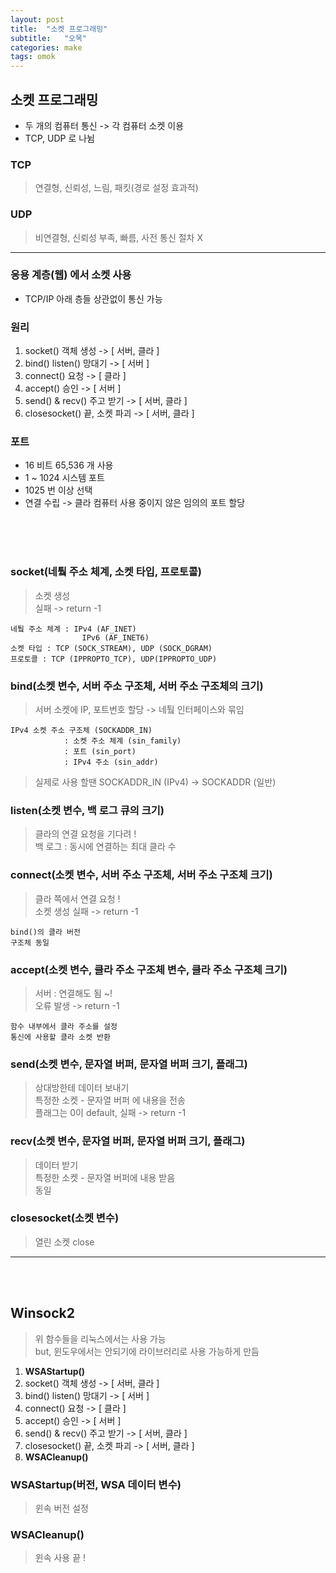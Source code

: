 ```yaml
---
layout: post
title:  "소켓 프로그래밍"
subtitle:   "오목"
categories: make
tags: omok
---
```


    
소켓 프로그래밍
-----
- 두 개의 컴퓨터 통신 -> 각 컴퓨터 소켓 이용
- TCP, UDP 로 나뉨

### TCP
> 연결형, 신뢰성, 느림, 패킷(경로 설정 효과적)  
### UDP
> 비연결형, 신뢰성 부족, 빠름, 사전 통신 절차 X  

----

### **응용 계층(웹)** 에서 소켓 사용  
- TCP/IP 아래 층들 상관없이 통신 가능  
### 원리
1. socket() 객체 생성 -> [ 서버, 클라 ]
2. bind() listen() 망대기 -> [ 서버 ]
3. connect() 요청 -> [ 클라 ]
4. accept() 승인 -> [ 서버 ]
5. send() & recv() 주고 받기 -> [ 서버, 클라 ]
6. closesocket() 끝, 소켓 파괴 -> [ 서버, 클라 ]


### 포트
- 16 비트 65,536 개 사용
- 1 ~ 1024 시스템 포트
- 1025 번 이상 선택
- 연결 수립 -> 클라 컴퓨터 사용 중이지 않은 임의의 포트 할당

<br><br><br>

### socket(네퉠 주소 체계, 소켓 타입, 프로토콜)
>소켓 생성  
>실패 -> return -1  

    네퉠 주소 체계 : IPv4 (AF_INET)
                    IPv6 (AF_INET6)
    소켓 타입 : TCP (SOCK_STREAM), UDP (SOCK_DGRAM)
    프로토콜 : TCP (IPPROPTO_TCP), UDP(IPPROPTO_UDP)  

### bind(소켓 변수, 서버 주소 구조체, 서버 주소 구조체의 크기)
>서버 소켓에 IP, 포트번호 할당 -> 네퉠 인터페이스와 묶임  

    IPv4 소켓 주소 구조체 (SOCKADDR_IN)
                : 소켓 주소 체계 (sin_family)
                : 포트 (sin_port)
                : IPv4 주소 (sin_addr)  


> 실제로 사용 할땐 SOCKADDR_IN (IPv4) -> SOCKADDR (일반)  

### listen(소켓 변수, 백 로그 큐의 크기)
> 클라의 연결 요청을 기다려 !  
> 백 로그 : 동시에 연결하는 최대 클라 수

### connect(소켓 변수, 서버 주소 구조체, 서버 주소 구조체 크기)  
>클라 쪽에서 연결 요청 !  
>소켓 생성 실패 -> return -1

    bind()의 클라 버전
    구조체 동일

### accept(소켓 변수, 클라 주소 구조체 변수, 클라 주소 구조체 크기)

>서버 : 연결해도 됨 ~!  
>오류 발생 -> return -1

    함수 내부에서 클라 주소를 설정
    통신에 사용할 클라 소켓 반환

### send(소켓 변수, 문자열 버퍼, 문자열 버퍼 크기, 플래그)  
>상대방한테 데이터 보내기  
>특정한 소켓 - 문자열 버퍼 에 내용을 전송  
>플래그는 0이 default, 실패 -> return -1

### recv(소켓 변수, 문자열 버퍼, 문자열 버퍼 크기, 플래그)  
>데이터 받기  
>특정한 소켓 - 문자열 버퍼에 내용 받음  
> 동일

### closesocket(소켓 변수)  
> 열린 소켓 close

-----


<br><br>


Winsock2
-----
>위 함수들을 리눅스에서는 사용 가능  
>but, 윈도우에서는 안되기에 라이브러리로 사용 가능하게 만듬


1. **WSAStartup()** 
2. socket() 객체 생성 -> [ 서버, 클라 ]
3. bind() listen() 망대기 -> [ 서버 ]
4. connect() 요청 -> [ 클라 ]
5. accept() 승인 -> [ 서버 ]
6. send() & recv() 주고 받기 -> [ 서버, 클라 ]
7. closesocket() 끝, 소켓 파괴 -> [ 서버, 클라 ]
8. **WSACleanup()**
   
### WSAStartup(버전, WSA 데이터 변수)  
> 윈속 버전 설정

### WSACleanup()

> 윈속 사용 끝 !